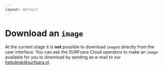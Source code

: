 ```yaml
---
layout: default
---
```

# Download an `image`

At the current stage it is **not** possible to download `image`s directly from the user interface. You can ask the SURFsara Cloud operators to make an `image` available for you to download by sending an e-mail to our [helpdesk@surfsara.nl](mailto:helpdesk@surfsara.nl).
